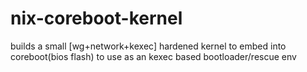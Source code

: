 # nix-coreboot-kernel
builds a small [wg+network+kexec] hardened kernel to embed into coreboot(bios flash) to use as an kexec based bootloader/rescue env
